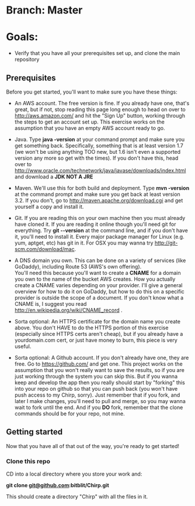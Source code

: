 # Branch: Master
# Goals: 
* Verify that you have all your prerequisites set up, and clone the main repository

## Prerequisites

Before you get started, you'll want to make sure you have these things:

* An AWS account.  The free version is fine.  If you already have one, that's great, but if not, stop reading this page
long enough to head on over to http://aws.amazon.com/ and hit the "Sign Up" button, working through the steps to get an 
account set up.  This exercise works on the assumption that you have an empty AWS account ready to go.

* Java.  Type **java -version** at your command prompt and make sure you get something back.  Specifically, something that
is at least version 1.7 (we won't be using anything TOO new, but 1.6 isn't even a supported version any more so get with
the times).  If you don't have this, head over to http://www.oracle.com/technetwork/java/javase/downloads/index.html 
and download a **JDK NOT A JRE**

* Maven.  We'll use this for both build and deployment.  Type **mvn -version** at the command prompt and make sure you
get back at least version 3.2.  If you don't, go to http://maven.apache.org/download.cgi and get yourself a copy and 
install it.

* Git.  If you are reading this on your own machine then you must already have cloned it.  If you are reading it online
though you'll need git for everything.  Try **git --version** at the command line, and if you don't have it, you'll need
to install it.  Every major package manager for Linux (e.g. yum, aptget, etc) has git in it.  For OSX you may wanna try
http://git-scm.com/download/mac.

* A DNS domain you own.  This can be done on a variety of services (like GoDaddy), including Route 53 (AWS's own offering).  
You'll need this because you'll want to create a **CNAME** for a domain you own to the name of the bucket AWS creates.  How you
actually create a CNAME varies depending on your provider.  I'll give a general overview for how to do it on GoDaddy, but
 how to do this on a specific provider is outside the scope of a document.  If you don't know what a CNAME is, I suggest you
 read http://en.wikipedia.org/wiki/CNAME_record .
 
* Sorta optional: An HTTPS certificate for the domain name you create above.  You don't HAVE to do the HTTPS portion of
this exercise (especially since HTTPS certs aren't cheap), but if you already have a yourdomain.com cert, or just have
 money to burn, this piece is very useful.


* Sorta optional: A Github account.  If you don't already have one, they are free.  Go to https://github.com/ and get one.
This project works on the assumption that you won't really want to save the results, so if you are just working through
the system you can skip this.  But if you wanna keep and develop the app then you really should start by "forking" this
into your repo on github so that you can push back (you won't have push access to my Chirp, sorry).  Just remember that 
if you fork, and later I make changes, you'll need to pull and merge, so you may wanna wait to fork until the end.  And
if you **DO** fork, remember that the clone commands should be for your repo, not mine.


## Getting started

Now that you have all of that out of the way, you're ready to get started!  

### Clone this repo
CD into a local directory where you store your work and:

**git clone git@github.com:bitblit/Chirp.git**

This should create a directory "Chirp" with all the files in it.